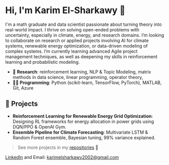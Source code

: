 # Hi, I'm Karim El-Sharkawy 👋

I'm a math graduate and data scientist passionate about turning theory into real-world impact. I thrive on solving open-ended problems with uncertainty, especially in climate, energy, and research domains. I’m looking to collaborate on research or applied projects involving AI for climate systems, renewable energy optimization, or data-driven modeling of complex systems. I’m currently learning advanced Agile project management techniques, as well as deepening my skills in reinforcement learning and probabilistic modeling.

- 🔬 **Research**: reinforcement learning, NLP & Topic Modeling, matrix methods in data science, linear programming, operator theory,
- 🧑‍💻 **Programming**: Python (scikit-learn, TensorFlow, PyTorch), MATLAB, Git, Azure

## 🚀 Projects

- **Reinforcement Learning for Renewable Energy Grid Optimization**: Designing RL frameworks for energy allocation in power grids using DQN/PPO & OpenAI Gym.
- **Ensemble Pipeline for Climate Forecasting**: Multivariate LSTM & Random Forest ensemble, Bayesian tuning, 99% variance explained.

> See more projects in my [repositories](https://github.com/karim-sharkawy?tab=repositories) 👀

[LinkedIn](https://www.linkedin.com/in/karimme/) and Email: karimelsharkawy2002@gmail.com
